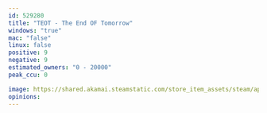 ```yaml
---
id: 529280
title: "TEOT - The End OF Tomorrow"
windows: "true"
mac: "false"
linux: false
positive: 9
negative: 9
estimated_owners: "0 - 20000"
peak_ccu: 0

image: https://shared.akamai.steamstatic.com/store_item_assets/steam/apps/529280/header.jpg?t=1509751918
opinions:
---
```

